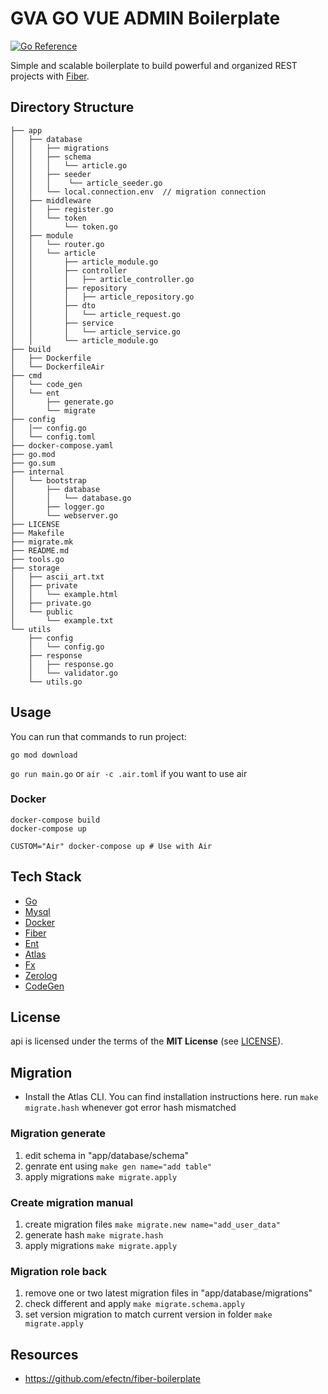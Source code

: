 # GVA GO VUE ADMIN Boilerplate
[![Go Reference](https://pkg.go.dev/badge/api.svg)](https://pkg.go.dev/api)

Simple and scalable boilerplate to build powerful and organized REST projects with [Fiber](https://github.com/gofiber/fiber). 

## Directory Structure

```
├── app
│   ├── database
│   │   ├── migrations 
│   │   ├── schema
│   │   │   └── article.go
│   │   ├── seeder
│   │   │    └── article_seeder.go
│   │   └── local.connection.env  // migration connection
│   ├── middleware
│   │   ├── register.go
│   │   └── token
│   │       └── token.go
│   ├── module
│   │   └── router.go
│   │   └── article
│   │       ├── article_module.go
│   │       ├── controller
│   │       │   ├── article_controller.go
│   │       ├── repository
│   │       │   ├── article_repository.go
│   │       ├── dto
│   │       │   └── article_request.go
│   │       ├── service
│   │       │   └── article_service.go
│   │       └── article_module.go
├── build
│   ├── Dockerfile
│   └── DockerfileAir
├── cmd
│   └── code_gen
│   └── ent
│       ├── generate.go
│       └── migrate
├── config
│   │── config.go
│   └── config.toml
├── docker-compose.yaml
├── go.mod
├── go.sum
├── internal
│   └── bootstrap
│       ├── database
│       │   └── database.go
│       ├── logger.go
│       └── webserver.go
├── LICENSE
├── Makefile
├── migrate.mk
├── README.md
├── tools.go
├── storage
│   ├── ascii_art.txt
│   ├── private
│   │   └── example.html
│   ├── private.go
│   └── public
│       └── example.txt
└── utils
    ├── config
    │   └── config.go
    ├── response
    │   ├── response.go
    │   └── validator.go
    └── utils.go
```

## Usage
You can run that commands to run project:

```go mod download```

```go run main.go``` or ```air -c .air.toml``` if you want to use air

### Docker
```shell
docker-compose build
docker-compose up

CUSTOM="Air" docker-compose up # Use with Air
```

## Tech Stack
- [Go](https://go.dev)
- [Mysql](https://www.mysql.org)
- [Docker](https://www.docker.com/)
- [Fiber](https://github.com/gofiber/fiber)
- [Ent](https://github.com/ent/ent)
- [Atlas](https://atlasgo.io)
- [Fx](https://github.com/uber-go/fx)
- [Zerolog](https://github.com/rs/zerolog)
- [CodeGen](https://github.com/dolmen-go/codegen)

## License
api is licensed under the terms of the **MIT License** (see [LICENSE](LICENSE)).



## Migration

 - Install the Atlas CLI. You can find installation instructions here.
run ```make migrate.hash``` whenever got error hash mismatched


### Migration generate

1. edit schema in "app/database/schema"
2. genrate ent using ```make gen name="add table"```
3. apply migrations ```make migrate.apply```

### Create migration manual 
1. create migration files ```make migrate.new name="add_user_data"```
2. generate hash  ```make migrate.hash```
3. apply migrations ```make migrate.apply```

### Migration role back

1. remove one or two latest migration files in "app/database/migrations"
2. check different and apply ```make migrate.schema.apply```
3. set version migration to match current version in folder ``` make migrate.apply ```


## Resources
 - https://github.com/efectn/fiber-boilerplate